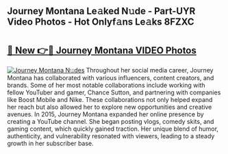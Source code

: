 ## Journey Montana Le𝚊ked N𝚞de - Part-UYR Video Photos - Hot Onlyf𝚊ns Le𝚊ks 8FZXC

# <h2><a href="http://ab94374.deff.icu/?id=Journey+Montana">🔗 New 👉🔴 Journey Montana VIDEO Photos</a></h2>

[![Journey Montana N𝚞des](https://i.imgur.com/rIISA9y.gif)](http://ab94374.deff.icu/?id=Journey+Montana)
Throughout her social media career, Journey Montana has collaborated with various influencers, content creators, and brands. Some of her most notable collaborations include working with fellow YouTuber and gamer, Chance Sutton, and partnering with companies like Boost Mobile and Nike. These collaborations not only helped expand her reach but also allowed her to explore new opportunities and creative avenues. In 2015, Journey Montana expanded her online presence by creating a YouTube channel. She began posting vlogs, comedy skits, and gaming content, which quickly gained traction. Her unique blend of humor, authenticity, and vulnerability resonated with viewers, leading to a steady growth in her subscriber base.
